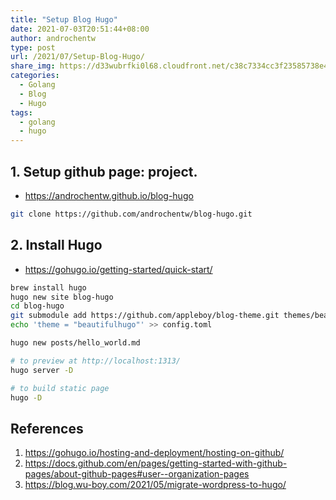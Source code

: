 ```yaml
---
title: "Setup Blog Hugo"
date: 2021-07-03T20:51:44+08:00
author: androchentw
type: post
url: /2021/07/Setup-Blog-Hugo/
share_img: https://d33wubrfki0l68.cloudfront.net/c38c7334cc3f23585738e40334284fddcaf03d5e/2e17c/images/hugo-logo-wide.svg
categories:
  - Golang
  - Blog
  - Hugo
tags:
  - golang
  - hugo
---
```


## 1. Setup github page: project. 

* https://androchentw.github.io/blog-hugo

```sh
git clone https://github.com/androchentw/blog-hugo.git
```


## 2. Install Hugo

* https://gohugo.io/getting-started/quick-start/

```sh
brew install hugo
hugo new site blog-hugo
cd blog-hugo
git submodule add https://github.com/appleboy/blog-theme.git themes/beautifulhugo
echo 'theme = "beautifulhugo"' >> config.toml

hugo new posts/hello_world.md

# to preview at http://localhost:1313/
hugo server -D	

# to build static page
hugo -D
```


## References

1. https://gohugo.io/hosting-and-deployment/hosting-on-github/
2. https://docs.github.com/en/pages/getting-started-with-github-pages/about-github-pages#user--organization-pages
3. https://blog.wu-boy.com/2021/05/migrate-wordpress-to-hugo/

